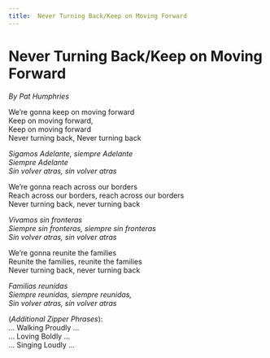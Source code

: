 ```yaml
---
title:  Never Turning Back/Keep on Moving Forward
---
```


# Never Turning Back/Keep on Moving Forward
  
_By Pat Humphries_  
  
We’re gonna keep on moving forward  
Keep on moving forward,  
Keep on moving forward  
Never turning back, Never turning back  
  
_Sigamos Adelante, siempre Adelante  
Siempre Adelante  
Sin volver atras, sin volver atras_ 
  
We’re gonna reach across our borders  
Reach across our borders, reach across our borders   
Never turning back, never turning back  
  
_Vivamos sin fronteras  
Siempre sin fronteras, siempre sin fronteras  
Sin volver atras, sin volver atras_  
  
We’re gonna reunite the families  
Reunite the families, reunite the families  
Never turning back, never turning back  
  
_Familias reunidas  
Siempre reunidas, siempre reunidas,  
Sin volver atras, sin volver atras_

(_Additional Zipper Phrases_):  
... Walking Proudly ...  
... Loving Boldly ...  
... Singing Loudly ...  
